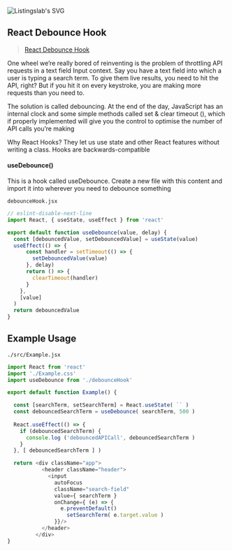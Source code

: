 ![Listingslab's SVG](https://raw.githubusercontent.com/listingslab-software/listingslab/develop/plugins/push2talk/public/svg/listingslabText.svg)

## React Debounce Hook

> [React Debounce Hook](https://listingslab.com/react-debounce-hook/)

One wheel we’re really bored of reinventing is the problem of throttling API requests in a text field Input context. Say you have a text field into which a user is typing a search term. To give them live results, you need to hit the API, right? But if you hit it on every keystroke, you are making more requests than you need to.

The solution is called debouncing. At the end of the day, JavaScript has an internal clock and some simple methods called set & clear timeout (), which if properly implemented will give you the control to optimise the number of API calls you’re making

Why React Hooks? They let us use state and other React features without writing a class. Hooks are backwards-compatible

#### useDebounce()

This is a hook called useDebounce. Create a new file with this content and import it into wherever you need to debounce something

`debounceHook.jsx`

```javascript
// eslint-disable-next-line
import React, { useState, useEffect } from 'react'

export default function useDebounce(value, delay) {
  const [debouncedValue, setDebouncedValue] = useState(value)
  useEffect(() => {
      const handler = setTimeout(() => {
        setDebouncedValue(value)
      }, delay)
      return () => {
        clearTimeout(handler)
      }
    },
    [value] 
  )
  return debouncedValue
}
```

## Example Usage

`./src/Example.jsx`

```javascript
import React from 'react'
import './Example.css'
import useDebounce from './debounceHook'

export default function Example() {

  const [searchTerm, setSearchTerm] = React.useState( `` )
  const debouncedSearchTerm = useDebounce( searchTerm, 500 )
  
  React.useEffect(() => {
    if (debouncedSearchTerm) {
      console.log ('debouncedAPICall', debouncedSearchTerm )
    }
  }, [ debouncedSearchTerm ] )

  return <div className="app">
           <header className="header">
             <input
               autoFocus
               className="search-field"
               value={ searchTerm }
               onChange={ (e) => {
                 e.preventDefault()
                   setSearchTerm( e.target.value )
               }}/>
           </header>
         </div>
}
```

